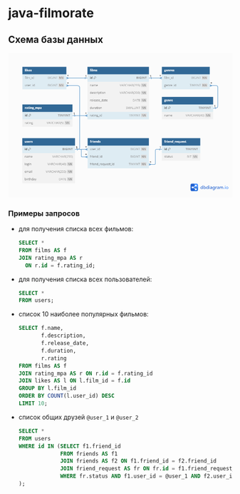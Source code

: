 # java-filmorate
## Схема базы данных
![database schema](dbschema.png)


### Примеры запросов

- для получения списка всех фильмов:
  ```sql
  SELECT *
  FROM films AS f
  JOIN rating_mpa AS r 
    ON r.id = f.rating_id;
  ```
- для получения списка всех пользователей:
  ```sql
  SELECT *
  FROM users;
  ```
- список 10 наиболее популярных фильмов:
  ```sql
  SELECT f.name,
         f.description,
         f.release_date,
         f.duration,
         r.rating
  FROM films AS f
  JOIN rating_mpa AS r ON r.id = f.rating_id
  JOIN likes AS l ON l.film_id = f.id
  GROUP BY l.film_id
  ORDER BY COUNT(l.user_id) DESC
  LIMIT 10;
  ```
- список общих друзей `@user_1` и `@user_2`
  ```sql
  SELECT *
  FROM users
  WHERE id IN (SELECT f1.friend_id
               FROM friends AS f1
               JOIN friends AS f2 ON f1.friend_id = f2.friend_id
               JOIN friend_request AS fr ON fr.id = f1.friend_request_id AND fr.id = f2.friend_request_id
               WHERE fr.status AND f1.user_id = @user_1 AND f2.user_id = @user_2
  );
  ```